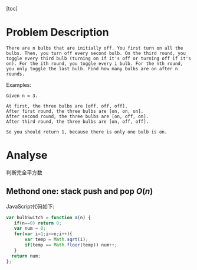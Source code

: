 [toc]
# Problem Description
```description
There are n bulbs that are initially off. You first turn on all the bulbs. Then, you turn off every second bulb. On the third round, you toggle every third bulb (turning on if it's off or turning off if it's on). For the ith round, you toggle every i bulb. For the nth round, you only toggle the last bulb. Find how many bulbs are on after n rounds.
```
Examples:
```
Given n = 3. 

At first, the three bulbs are [off, off, off].
After first round, the three bulbs are [on, on, on].
After second round, the three bulbs are [on, off, on].
After third round, the three bulbs are [on, off, off]. 

So you should return 1, because there is only one bulb is on.
```
# Analyse
判断完全平方数
## Methond one: stack push and pop $O(n)$
JavaScript代码如下:
```JavaScript
var bulbSwitch = function a(n) {
   if(n==0) return 0;
   var num = 0;
   for(var i=1;i<=n;i++){
       var temp = Math.sqrt(i);
       if(temp == Math.floor(temp)) num++;
   }
  return num;
};
```

